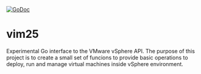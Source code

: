 [![GoDoc](http://godoc.org/github.com/igm/vim25?status.png)](http://godoc.org/github.com/igm/vim25)

vim25
=====

Experimental Go interface to the VMware vSphere API. The purpose of this project is to create a small set of funcions to provide basic operations to deploy, run and manage virtual machines inside vSphere environment.
